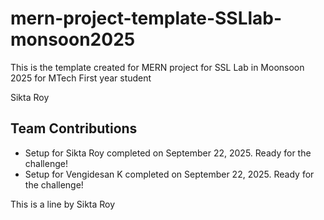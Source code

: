 # mern-project-template-SSLlab-monsoon2025
This is the template created for MERN project for SSL Lab in Moonsoon 2025 for MTech First year student 

Sikta Roy 

## Team Contributions
- Setup for Sikta Roy completed on September 22, 2025. Ready for the challenge!
- Setup for Vengidesan K completed on September 22, 2025. Ready for the challenge!

This is a line by Sikta Roy

